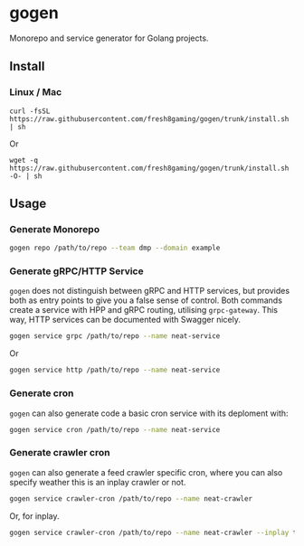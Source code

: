 # gogen

Monorepo and service generator for Golang projects.

## Install

### Linux / Mac

```
curl -fsSL https://raw.githubusercontent.com/fresh8gaming/gogen/trunk/install.sh | sh
```

Or

```
wget -q https://raw.githubusercontent.com/fresh8gaming/gogen/trunk/install.sh -O- | sh
```

## Usage

### Generate Monorepo

```sh
gogen repo /path/to/repo --team dmp --domain example
```

### Generate gRPC/HTTP Service

`gogen` does not distinguish between gRPC and HTTP services, but provides both as entry points to give you a false sense
of control. Both commands create a service with HPP and gRPC routing, utilising `grpc-gateway`. This way, HTTP services
can be documented with Swagger nicely.

```sh
gogen service grpc /path/to/repo --name neat-service
```

Or

```sh
gogen service http /path/to/repo --name neat-service
```

### Generate cron
`gogen` can also generate code a basic cron service with its deploment with:

```sh
gogen service cron /path/to/repo --name neat-service
```

### Generate crawler cron
`gogen` can also generate a feed crawler specific cron, where you can also specify weather this is an inplay crawler or not.

```sh
gogen service crawler-cron /path/to/repo --name neat-crawler
```

Or, for inplay.

```sh
gogen service crawler-cron /path/to/repo --name neat-crawler --inplay true
```
